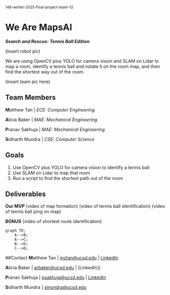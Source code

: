 <sup>148-winter-2025-final-project-team-12</sup>

# **We Are MapsAI**
***Search and Rescue: Tennis Ball Edition***

(insert robot pic)

We are using OpenCV plus YOLO for camera vision and SLAM on Lidar to map a room, identify a tennis ball and notate it on the room map, and then find the shortest way out of the room.

(insert team pic here)

## Team Members

**M**atthew Tan |
 *ECE: Computer Engineering* 

**A**licia Baker |
 *MAE: Mechanical Engineering*

**P**ranav Sakhuja |
 *MAE: Mechanical Engineering*
 
**S**idharth Mundra |
 *CSE: Computer Science*

## Goals
1) Use OpenCV plus YOLO for camera vision to identify a tennis ball
2) Use SLAM on Lidar to map that room
3) Run a script to find the shortest path out of the room

## Deliverables
**Our MVP**
(video of map formation)
(video of tennis ball identification)
(video of tennis ball ping on map)

**BONUS**
(video of shortest route identification)

```mermaid
graph TD;
    A-->B;
    A-->C;
    B-->D;
    C-->D;
```

##Contact
**M**atthew Tan |
mztan@ucsd.edu | [LinkedIn](https://www.linkedin.com/in/matthewztan)

**A**licia Baker |
arbaker@ucsd.edu | [LinkedIn](

**P**ranav Sakhuja |
psakhuja@ucsd.edu | [LinkedIn](https://www.linkedin.com/in/pranavsakhuja)

 
**S**idharth Mundra |
smundra@ucsd.edu
